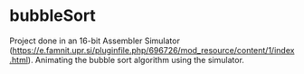 # bubbleSort

Project done in an 16-bit Assembler Simulator (https://e.famnit.upr.si/pluginfile.php/696726/mod_resource/content/1/index.html). Animating the bubble sort algorithm using the simulator. 
